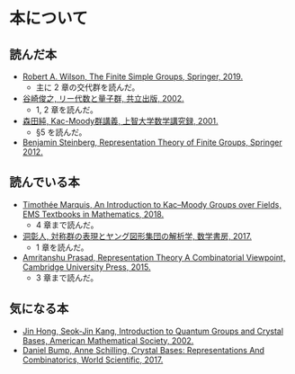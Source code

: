 # 本について

## 読んだ本

- [Robert A. Wilson, The Finite Simple Groups, Springer, 2019.](https://link.springer.com/book/10.1007/978-1-84800-988-2)
  - 主に 2 章の交代群を読んだ。
- [谷崎俊之, リー代数と量子群, 共立出版, 2002.](https://www.kyoritsu-pub.co.jp/bookdetail/9784320016927)
  - 1, 2 章を読んだ。
- [森田純, Kac-Moody群講義, 上智大学数学講究録, 2001.](https://digital-archives.sophia.ac.jp/repository/view/repository/00000034505)
  - §5 を読んだ。
- [Benjamin Steinberg, Representation Theory of Finite Groups, Springer 2012.](https://link.springer.com/book/10.1007/978-1-4614-0776-8)

## 読んでいる本

- [Timothée Marquis, An Introduction to Kac–Moody Groups over Fields, EMS Textbooks in Mathematics, 2018.](https://www.ems-ph.org/books/book.php?proj_nr=232)
  - 4 章まで読んだ。
- [洞彰人, 対称群の表現とヤング図形集団の解析学, 数学書房, 2017.](https://www.sugakushobo.co.jp/903342_54_mae.html)
  - 1 章を読んだ。
- [Amritanshu Prasad, Representation Theory A Combinatorial Viewpoint, Cambridge University Press, 2015.](https://www.cambridge.org/core/books/representation-theory/6ED4685D532DDE90E37B6F08AB7925F9)
  - 3 章まで読んだ。

## 気になる本

- [Jin Hong, Seok-Jin Kang, Introduction to Quantum Groups and Crystal Bases, American Mathematical Society, 2002.](https://bookstore.ams.org/gsm-42)
- [Daniel Bump, Anne Schilling, Crystal Bases: Representations And Combinatorics, World Scientific, 2017.](https://www.amazon.co.jp/dp/B01N6XLIOL/)
